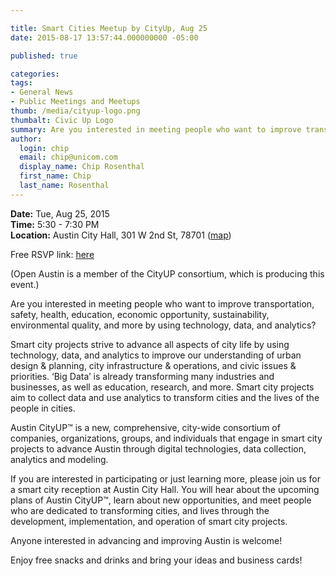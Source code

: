 ```yaml
---

title: Smart Cities Meetup by CityUp, Aug 25
date: 2015-08-17 13:57:44.000000000 -05:00

published: true

categories:
tags:
- General News
- Public Meetings and Meetups
thumb: /media/cityup-logo.png
thumbalt: Civic Up Logo
summary: Are you interested in meeting people who want to improve transportation, safety, health, education, economic opportunity, sustainability, environmental quality, and more by using technology, data, and analytics?
author:
  login: chip
  email: chip@unicom.com
  display_name: Chip Rosenthal
  first_name: Chip
  last_name: Rosenthal
---
```

<p><strong>Date:</strong> Tue, Aug 25, 2015<br />
<strong>Time:</strong> 5:30 - 7:30 PM<br />
<strong>Location:</strong> Austin City Hall, 301 W 2nd St, 78701 (<a href="https://goo.gl/maps/N48jB">map</a>)</p>
<p>Free RSVP link: <a href="https://www.eventbrite.com/e/smart-cities-meetup-using-technology-data-and-analytics-to-improve-cities-tickets-18154854659">here</a></p>
<p>(Open Austin is a member of the CityUP consortium, which is producing this event.)</p>
<p>Are you interested in meeting people who want to improve transportation, safety, health, education, economic opportunity, sustainability, environmental quality, and more by using technology, data, and analytics?</p>
<p>Smart city projects strive to advance all aspects of city life by using technology, data, and analytics to improve our understanding of urban design &amp; planning, city infrastructure &amp; operations, and civic issues &amp; priorities. ‘Big Data’ is already transforming many industries and businesses, as well as education, research, and more. Smart city projects aim to collect data and use analytics to transform cities and the lives of the people in cities.</p>
<p>Austin CityUP™ is a new, comprehensive, city-wide consortium of companies, organizations, groups, and individuals that engage in smart city projects to advance Austin through digital technologies, data collection, analytics and modeling.</p>
<p>If you are interested in participating or just learning more, please join us for a smart city reception at Austin City Hall. You will hear about the upcoming plans of Austin CityUP™, learn about new opportunities, and meet people who are dedicated to transforming cities, and lives through the development, implementation, and operation of smart city projects.</p>
<p>Anyone interested in advancing and improving Austin is welcome!</p>
<p>Enjoy free snacks and drinks and bring your ideas and business cards!</p>
